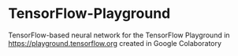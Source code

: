 # TensorFlow-Playground
TensorFlow-based neural network for the TensorFlow Playground in https://playground.tensorflow.org created in Google Colaboratory 
